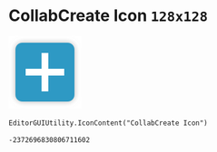 # CollabCreate Icon `128x128`
<img src="/img/CollabCreate%20Icon.png" width=128 height=128>

``` CSharp
EditorGUIUtility.IconContent("CollabCreate Icon")
```
```
-2372696830806711602
```
